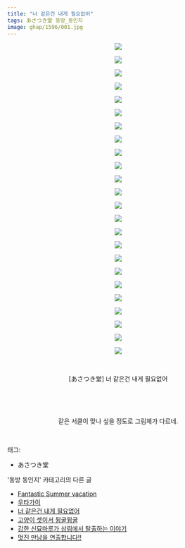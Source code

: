 ```yaml
---
title: "너 같은건 내게 필요없어"
tags: あさつき堂 동방_동인지
image: ghap/1596/001.jpg
---
```

<div class="article">
<p style="text-align: center; clear: none; float: none;"><img src="{{ site.nasurl }}/ghap/1596/001.jpg"/></p>
<p style="text-align: center; clear: none; float: none;"><img src="{{ site.nasurl }}/ghap/1596/002.jpg"/></p>
<p style="text-align: center; clear: none; float: none;"><img src="{{ site.nasurl }}/ghap/1596/003.jpg"/></p>
<p style="text-align: center; clear: none; float: none;"><img src="{{ site.nasurl }}/ghap/1596/004.jpg"/></p>
<p style="text-align: center; clear: none; float: none;"><img src="{{ site.nasurl }}/ghap/1596/005.jpg"/></p>
<p style="text-align: center; clear: none; float: none;"><img src="{{ site.nasurl }}/ghap/1596/006.jpg"/></p>
<p style="text-align: center; clear: none; float: none;"><img src="{{ site.nasurl }}/ghap/1596/007.jpg"/></p>
<p style="text-align: center; clear: none; float: none;"><img src="{{ site.nasurl }}/ghap/1596/008.jpg"/></p>
<p style="text-align: center; clear: none; float: none;"><img src="{{ site.nasurl }}/ghap/1596/009.jpg"/></p>
<p style="text-align: center; clear: none; float: none;"><img src="{{ site.nasurl }}/ghap/1596/010.jpg"/></p>
<p style="text-align: center; clear: none; float: none;"><img src="{{ site.nasurl }}/ghap/1596/011.jpg"/></p>
<p style="text-align: center; clear: none; float: none;"><img src="{{ site.nasurl }}/ghap/1596/012.jpg"/></p>
<p style="text-align: center; clear: none; float: none;"><img src="{{ site.nasurl }}/ghap/1596/013.jpg"/></p>
<p style="text-align: center; clear: none; float: none;"><img src="{{ site.nasurl }}/ghap/1596/014.jpg"/></p>
<p style="text-align: center; clear: none; float: none;"><img src="{{ site.nasurl }}/ghap/1596/015.jpg"/></p>
<p style="text-align: center; clear: none; float: none;"><img src="{{ site.nasurl }}/ghap/1596/016.jpg"/></p>
<p style="text-align: center; clear: none; float: none;"><img src="{{ site.nasurl }}/ghap/1596/017.jpg"/></p>
<p style="text-align: center; clear: none; float: none;"><img src="{{ site.nasurl }}/ghap/1596/018.jpg"/></p>
<p style="text-align: center; clear: none; float: none;"><img src="{{ site.nasurl }}/ghap/1596/019.jpg"/></p>
<p style="text-align: center; clear: none; float: none;"><img src="{{ site.nasurl }}/ghap/1596/020.jpg"/></p>
<p style="text-align: center; clear: none; float: none;"><img src="{{ site.nasurl }}/ghap/1596/021.jpg"/></p>
<p style="text-align: center; clear: none; float: none;"><img src="{{ site.nasurl }}/ghap/1596/022.jpg"/></p>
<p style="text-align: center; clear: none; float: none;"><img src="{{ site.nasurl }}/ghap/1596/023.jpg"/></p>
<p style="text-align: center; clear: none; float: none;"><img src="{{ site.nasurl }}/ghap/1596/024.jpg"/></p>
<p style="text-align: center; clear: none; float: none;"><br/></p>
<p style="text-align: center; clear: none; float: none;">[あさつき堂] 너 같은건 내게 필요없어</p>
<p style="text-align: center; clear: none; float: none;"><br/></p>
<p style="text-align: center; clear: none; float: none;"><br/></p>
<p style="text-align: center; clear: none; float: none;">같은 서클이 맞나 싶을 정도로 그림체가 다르네.</p>
<p><br/></p>
</div><div class="tagTrail">
<p>태그: </p>
<ul>
<li>あさつき堂</li>
</ul>
</div><div class="another">
<p>'동방 동인지' 카테고리의 다른 글</p>
<ul>
<li><a href="/2016-08-15-ghap_1598">Fantastic Summer vacation</a></li>
<li><a href="/2016-08-15-ghap_1597">우타가이</a></li>
<li><a href="/2016-08-15-ghap_1596">너 같은건 내게 필요없어</a></li>
<li><a href="/2016-08-15-ghap_1594">고양이 셋이서 뒹굴뒹굴</a></li>
<li><a href="/2016-08-15-ghap_1593">강한 신묘마루가 삼림에서 탈출하는 이야기</a></li>
<li><a href="/2016-08-15-ghap_1592">멋진 만남을 연출합니다!!</a></li>
</ul>
</div><div class="cb_module cb_fluid">
<div class="cb_wrt cb_profile">
</div><!-- commentList close -->
</div>
<br/>
<p id="refer"></p>
<br/>
